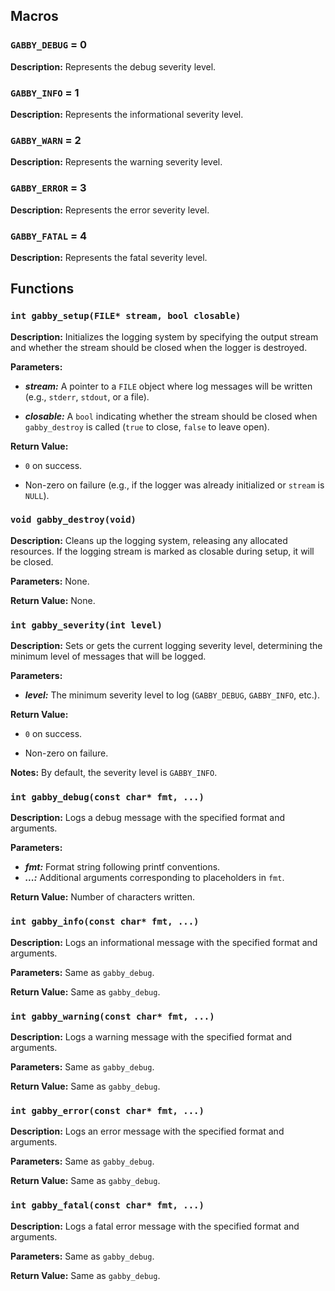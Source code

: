 ## Macros
### `GABBY_DEBUG` = 0
**Description:** Represents the debug severity level.

### `GABBY_INFO` = 1
**Description:** Represents the informational severity level.

### `GABBY_WARN` = 2
**Description:** Represents the warning severity level.

### `GABBY_ERROR` = 3
**Description:** Represents the error severity level.

### `GABBY_FATAL` = 4
**Description:** Represents the fatal severity level.

## Functions
### `int gabby_setup(FILE* stream, bool closable)`
**Description:** Initializes the logging system by specifying the output stream and whether the stream should be closed when the logger is destroyed.


**Parameters:**
  - ***stream:*** A pointer to a `FILE` object where log messages will be written (e.g., `stderr`, `stdout`, or a file).

- ***closable:*** A `bool` indicating whether the stream should be closed when `gabby_destroy` is called (`true` to close, `false` to leave open).

**Return Value:**
  - `0` on success.

  - Non-zero on failure (e.g., if the logger was already initialized or `stream` is `NULL`).


### `void gabby_destroy(void)`
**Description:** Cleans up the logging system, releasing any allocated resources. If the logging stream is marked as closable during setup, it will be closed.

**Parameters:** None.

**Return Value:** None.

### `int gabby_severity(int level)`
**Description:** Sets or gets the current logging severity level, determining the minimum level of messages that will be logged.

**Parameters:**
  - ***level:*** The minimum severity level to log (`GABBY_DEBUG`, `GABBY_INFO`, etc.).
  
**Return Value:** 
  - `0` on success.

  - Non-zero on failure.

**Notes:** By default, the severity level is `GABBY_INFO`.

### `int gabby_debug(const char* fmt, ...)`
**Description:** Logs a debug message with the specified format and arguments.

**Parameters:**
  - ***fmt:*** Format string following printf conventions.
  - ***...:*** Additional arguments corresponding to placeholders in `fmt`.

**Return Value:** Number of characters written.

### `int gabby_info(const char* fmt, ...)`
**Description:** Logs an informational message with the specified format and arguments.

**Parameters:** Same as `gabby_debug`.

**Return Value:** Same as `gabby_debug`.

### `int gabby_warning(const char* fmt, ...)`
**Description:** Logs a warning message with the specified format and arguments.

**Parameters:** Same as `gabby_debug`.

**Return Value:** Same as `gabby_debug`.

### `int gabby_error(const char* fmt, ...)`
**Description:** Logs an error message with the specified format and arguments.

**Parameters:** Same as `gabby_debug`.

**Return Value:** Same as `gabby_debug`.

### `int gabby_fatal(const char* fmt, ...)`
**Description:** Logs a fatal error message with the specified format and arguments.

**Parameters:** Same as `gabby_debug`.

**Return Value:** Same as `gabby_debug`.

